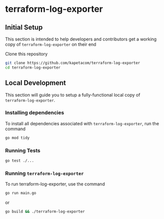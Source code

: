 # terraform-log-exporter

## Initial Setup

This section is intended to help developers and contributors get a working copy of
`terraform-log-exporter` on their end

Clone this repository

```sh
git clone https://github.com/kapetacom/terraform-log-exporter
cd terraform-log-exporter
```


## Local Development

This section will guide you to setup a fully-functional local copy of `terraform-log-exporter`.


### Installing dependencies

To install all dependencies associated with `terraform-log-exporter`, run the
command

```sh
go mod tidy
```

### Running Tests

```sh
go test ./...
```

### Running `terraform-log-exporter`

To run terraform-log-exporter, use the command

```sh
go run main.go
```
or
```sh
go build && ./terraform-log-exporter
```


